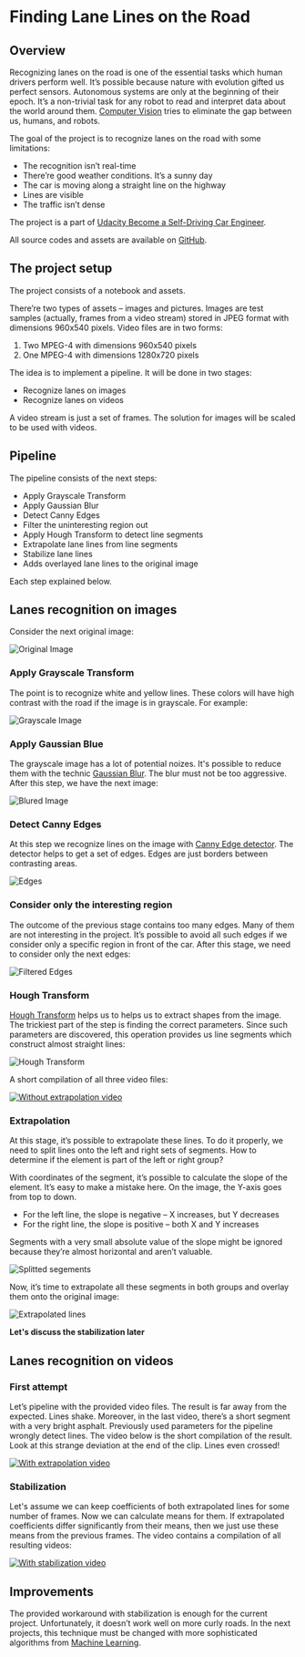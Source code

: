# **Finding Lane Lines on the Road** 

## Overview

Recognizing lanes on the road is one of the essential tasks which human drivers perform well. It’s possible because nature with evolution gifted us perfect sensors. Autonomous systems are only at the beginning of their epoch. It’s a non-trivial task for any robot to read and interpret data about the world around them. [Computer Vision](https://en.wikipedia.org/wiki/Computer_vision) tries to eliminate the gap between us, humans, and robots.

The goal of the project is to recognize lanes on the road with some limitations:
-	The recognition isn’t real-time
-	There’re good weather conditions. It’s a sunny day
-	The car is moving along a straight line on the highway
-	Lines are visible
-	The traffic isn’t dense

The project is a part of [Udacity Become a Self-Driving Car Engineer](https://www.udacity.com/course/self-driving-car-engineer-nanodegree--nd013).

All source codes and assets are available on [GitHub](https://github.com/alexander-stadnikov/CarND-Finding-Lane-Lines).


## The project setup

The project consists of a notebook and assets.

There’re two types of assets – images and pictures. Images are test samples (actually, frames from a video stream) stored in JPEG format with dimensions 960x540 pixels. Video files are in two forms:
1.	Two MPEG-4 with dimensions 960x540 pixels
2.	One MPEG-4 with dimensions 1280x720 pixels

The idea is to implement a pipeline. It will be done in two stages:
- Recognize lanes on images
- Recognize lanes on videos

A video stream is just a set of frames. The solution for images will be scaled to be used with videos.


## Pipeline

The pipeline consists of the next steps:

- Apply Grayscale Transform
- Apply Gaussian Blur
- Detect Canny Edges
- Filter the uninteresting region out
- Apply Hough Transform to detect line segments
- Extrapolate lane lines from line segments
- Stabilize lane lines
- Adds overlayed lane lines to the original image

Each step explained below.

## Lanes recognition on images

Consider the next original image:

![Original Image](./test_images/solidWhiteCurve.jpg)


### Apply Grayscale Transform

The point is to recognize white and yellow lines. These colors will have high contrast with the road if the image is in grayscale. For example:

![Grayscale Image](./test_images/../examples/../test_images_output/gray_solidWhiteCurve.jpg)

### Apply Gaussian Blue

The grayscale image has a lot of potential noizes. It's possible to reduce them with the technic [Gaussian Blur](https://en.wikipedia.org/wiki/Gaussian_blur). The blur must not be too aggressive. After this step, we have the next image:

![Blured Image](./test_images/../examples/../test_images_output/blur_solidWhiteCurve.jpg)

### Detect Canny Edges

At this step we recognize lines on the image with [Canny Edge detector](https://en.wikipedia.org/wiki/Canny_edge_detector). The detector helps to get a set of edges. Edges are just borders between contrasting areas.

![Edges](./test_images/../examples/../test_images_output/edges_solidWhiteCurve.jpg)

### Consider only the interesting region

The outcome of the previous stage contains too many edges. Many of them are not interesting in the project. It’s possible to avoid all such edges if we consider only a specific region in front of the car. After this stage, we need to consider only the next edges:

![Filtered Edges](./test_images/../examples/../test_images_output/masked_solidWhiteCurve.jpg)

### Hough Transform

[Hough Transform](https://en.wikipedia.org/wiki/Hough_transform) helps us to helps us to extract shapes from the image. The trickiest part of the step is finding the correct parameters. Since such parameters are discovered, this operation provides us line segments which construct almost straight lines:

![Hough Transform](./test_images/../examples/../test_images_output/no_extrapolation_solidWhiteCurve.jpg)

A short compilation of all three video files:

[![Without extrapolation video](http://img.youtube.com/vi/wC_tNS-X7IQ/0.jpg)](http://www.youtube.com/watch?v=wC_tNS-X7IQ)

### Extrapolation

At this stage, it’s possible to extrapolate these lines. To do it properly, we need to split lines onto the left and right sets of segments. How to determine if the element is part of the left or right group?

With coordinates of the segment, it’s possible to calculate the slope of the element. It’s easy to make a mistake here. On the image, the Y-axis goes from top to down.

- For the left line, the slope is negative – X increases, but Y decreases
- For the right line, the slope is positive – both X and Y increases

Segments with a very small absolute value of the slope might be ignored because they’re almost horizontal and aren’t valuable.

![Splitted segements](./test_images/../examples/../test_images_output/separated_solidWhiteCurve.jpg)

Now, it’s time to extrapolate all these segments in both groups and overlay them onto the original image:

![Extrapolated lines](./test_images/../examples/../test_images_output/solidWhiteCurve.jpg)

**Let's discuss the stabilization later**

## Lanes recognition on videos

### First attempt

Let’s pipeline with the provided video files. The result is far away from the expected. Lines shake. Moreover, in the last video, there’s a short segment with a very bright asphalt. Previously used parameters for the pipeline wrongly detect lines. The video below is the short compilation of the result. Look at this strange deviation at the end of the clip. Lines even crossed!

[![With extrapolation video](http://img.youtube.com/vi/877t8oGE7yw/0.jpg)](http://www.youtube.com/watch?v=877t8oGE7yw)

### Stabilization

Let's assume we can keep coefficients of both extrapolated lines for some number of frames. Now we can calculate means for them. If extrapolated coefficients differ significantly from their means, then we just use these means from the previous frames. The video contains a compilation of all resulting videos:

[![With stabilization video](http://img.youtube.com/vi/NvHcAr8emE0/0.jpg)](http://www.youtube.com/watch?v=NvHcAr8emE0)

## Improvements

The provided workaround with stabilization is enough for the current project. Unfortunately, it doesn’t work well on more curly roads. In the next projects, this technique must be changed with more sophisticated algorithms from [Machine Learning](https://en.wikipedia.org/wiki/Machine_learning).

